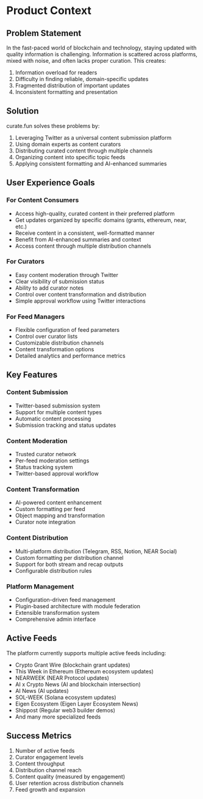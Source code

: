 # Product Context

## Problem Statement
In the fast-paced world of blockchain and technology, staying updated with quality information is challenging. Information is scattered across platforms, mixed with noise, and often lacks proper curation. This creates:
1. Information overload for readers
2. Difficulty in finding reliable, domain-specific updates
3. Fragmented distribution of important updates
4. Inconsistent formatting and presentation

## Solution
curate.fun solves these problems by:
1. Leveraging Twitter as a universal content submission platform
2. Using domain experts as content curators
3. Distributing curated content through multiple channels
4. Organizing content into specific topic feeds
5. Applying consistent formatting and AI-enhanced summaries

## User Experience Goals

### For Content Consumers
- Access high-quality, curated content in their preferred platform
- Get updates organized by specific domains (grants, ethereum, near, etc.)
- Receive content in a consistent, well-formatted manner
- Benefit from AI-enhanced summaries and context
- Access content through multiple distribution channels

### For Curators
- Easy content moderation through Twitter
- Clear visibility of submission status
- Ability to add curator notes
- Control over content transformation and distribution
- Simple approval workflow using Twitter interactions

### For Feed Managers
- Flexible configuration of feed parameters
- Control over curator lists
- Customizable distribution channels
- Content transformation options
- Detailed analytics and performance metrics

## Key Features

### Content Submission
- Twitter-based submission system
- Support for multiple content types
- Automatic content processing
- Submission tracking and status updates

### Content Moderation
- Trusted curator network
- Per-feed moderation settings
- Status tracking system
- Twitter-based approval workflow

### Content Transformation
- AI-powered content enhancement
- Custom formatting per feed
- Object mapping and transformation
- Curator note integration

### Content Distribution
- Multi-platform distribution (Telegram, RSS, Notion, NEAR Social)
- Custom formatting per distribution channel
- Support for both stream and recap outputs
- Configurable distribution rules

### Platform Management
- Configuration-driven feed management
- Plugin-based architecture with module federation
- Extensible transformation system
- Comprehensive admin interface

## Active Feeds
The platform currently supports multiple active feeds including:
- Crypto Grant Wire (blockchain grant updates)
- This Week in Ethereum (Ethereum ecosystem updates)
- NEARWEEK (NEAR Protocol updates)
- AI x Crypto News (AI and blockchain intersection)
- AI News (AI updates)
- SOL-WEEK (Solana ecosystem updates)
- Eigen Ecosystem (Eigen Layer Ecosystem News)
- Shippost (Regular web3 builder demos)
- And many more specialized feeds

## Success Metrics
1. Number of active feeds
2. Curator engagement levels
3. Content throughput
4. Distribution channel reach
5. Content quality (measured by engagement)
6. User retention across distribution channels
7. Feed growth and expansion
